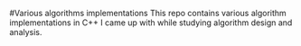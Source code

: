 #Various algorithms implementations
This repo contains various algorithm implementations in C++ I came up with while studying algorithm design and analysis.
